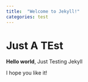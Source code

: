 ```yaml
---
title:  "Welcome to Jekyll!"
categories: test
---
```


# Just A TEst

**Hello world**, Just Testing Jekyll

I hope you like it!
